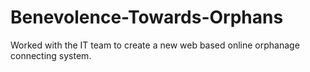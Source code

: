 # Benevolence-Towards-Orphans
Worked with the IT team to create a new web based online orphanage connecting system.
